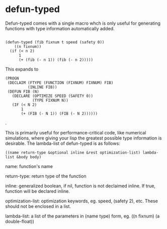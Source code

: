 # defun-typed

Defun-typed comes with a single macro whch is only useful for generating functions with type information automatically added.

```common lisp

(defun-typed (fib fixnum t speed (safety 0))
    ((n fixnum))
  (if (< n 2)
      1
      (+ (fib (- n 1)) (fib (- n 2)))))
```

This expands to

```common lisp
(PROGN
 (DECLAIM (FTYPE (FUNCTION (FIXNUM) FIXNUM) FIB)
          (INLINE FIB))
 (DEFUN FIB (N)
   (DECLARE (OPTIMIZE SPEED (SAFETY 0))
            (TYPE FIXNUM N))
   (IF (< N 2)
       1
       (+ (FIB (- N 1)) (FIB (- N 2))))))
```
.

This is primarily useful for performance-critical code, like numerical simulations, where giving your lisp the greatest possible type information is desirable.  The lambda-list of defun-typed is as follows:

```common lisp
((name return-type &optional inline &rest optimization-list) lambda-list &body body)
```
name: function's name

return-type: return type of the function

inline: generalized boolean, if nil, function is not declaimed inline.  If true, function will be declared inline.

optimization-list: optimization keywords, eg. speed, (safety 2), etc. These should not be enclosed in a list.

lambda-list: a list of the parameters in (name type) form, eg. ((n fixnum) (a double-float))